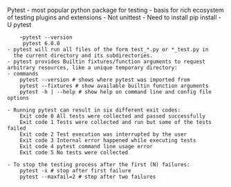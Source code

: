 Pytest
    - most popular python package for testing
    - basis for rich ecosystem of testing plugins and extensions
    - Not unittest
    - Need to install
        pip install -U pytest

        ~pytest --version
         pytest 6.0.0
    - pytest will run all files of the form test_*.py or *_test.py in
      the current directory and its subdirectories.
    - pytest provides Builtin fixtures/function arguments to request arbitrary resources, like a unique temporary directory:
    - commands
        pytest --version # shows where pytest was imported from
        pytest --fixtures # show available builtin function arguments
        pytest -h | --help # show help on command line and config file options

    - Running pytest can result in six different exit codes:
        Exit code 0 All tests were collected and passed successfully
        Exit code 1 Tests were collected and run but some of the tests failed
        Exit code 2 Test execution was interrupted by the user
        Exit code 3 Internal error happened while executing tests
        Exit code 4 pytest command line usage error
        Exit code 5 No tests were collected

    - To stop the testing process after the first (N) failures:
        pytest -x # stop after first failure
        pytest --maxfail=2 # stop after two failures
